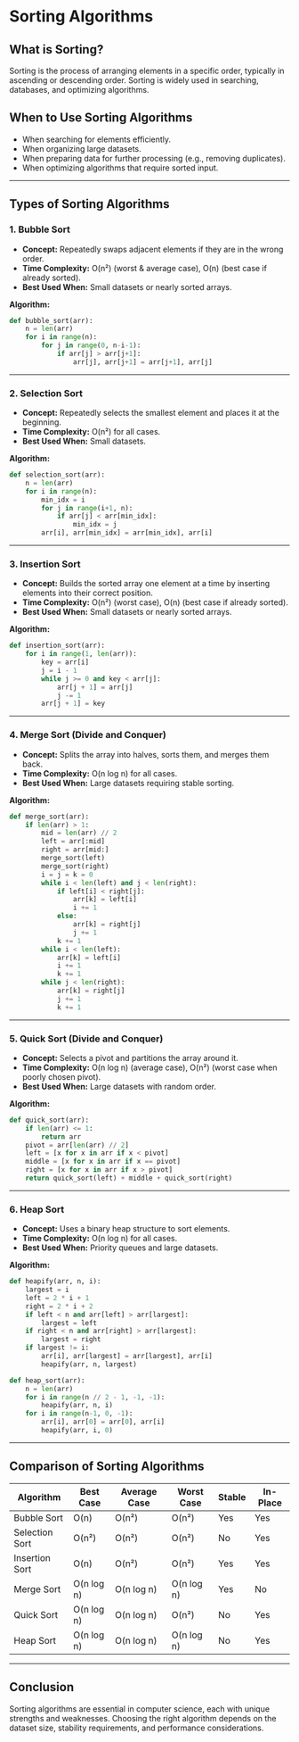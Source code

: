 # Sorting Algorithms

## What is Sorting?
Sorting is the process of arranging elements in a specific order, typically in ascending or descending order. Sorting is widely used in searching, databases, and optimizing algorithms.

## When to Use Sorting Algorithms
- When searching for elements efficiently.
- When organizing large datasets.
- When preparing data for further processing (e.g., removing duplicates).
- When optimizing algorithms that require sorted input.

---

## Types of Sorting Algorithms

### 1. Bubble Sort
- **Concept:** Repeatedly swaps adjacent elements if they are in the wrong order.
- **Time Complexity:** O(n²) (worst & average case), O(n) (best case if already sorted).
- **Best Used When:** Small datasets or nearly sorted arrays.

**Algorithm:**
```python
def bubble_sort(arr):
    n = len(arr)
    for i in range(n):
        for j in range(0, n-i-1):
            if arr[j] > arr[j+1]:
                arr[j], arr[j+1] = arr[j+1], arr[j]
```

---

### 2. Selection Sort
- **Concept:** Repeatedly selects the smallest element and places it at the beginning.
- **Time Complexity:** O(n²) for all cases.
- **Best Used When:** Small datasets.

**Algorithm:**
```python
def selection_sort(arr):
    n = len(arr)
    for i in range(n):
        min_idx = i
        for j in range(i+1, n):
            if arr[j] < arr[min_idx]:
                min_idx = j
        arr[i], arr[min_idx] = arr[min_idx], arr[i]
```

---

### 3. Insertion Sort
- **Concept:** Builds the sorted array one element at a time by inserting elements into their correct position.
- **Time Complexity:** O(n²) (worst case), O(n) (best case if already sorted).
- **Best Used When:** Small datasets or nearly sorted arrays.

**Algorithm:**
```python
def insertion_sort(arr):
    for i in range(1, len(arr)):
        key = arr[i]
        j = i - 1
        while j >= 0 and key < arr[j]:
            arr[j + 1] = arr[j]
            j -= 1
        arr[j + 1] = key
```

---

### 4. Merge Sort (Divide and Conquer)
- **Concept:** Splits the array into halves, sorts them, and merges them back.
- **Time Complexity:** O(n log n) for all cases.
- **Best Used When:** Large datasets requiring stable sorting.

**Algorithm:**
```python
def merge_sort(arr):
    if len(arr) > 1:
        mid = len(arr) // 2
        left = arr[:mid]
        right = arr[mid:]
        merge_sort(left)
        merge_sort(right)
        i = j = k = 0
        while i < len(left) and j < len(right):
            if left[i] < right[j]:
                arr[k] = left[i]
                i += 1
            else:
                arr[k] = right[j]
                j += 1
            k += 1
        while i < len(left):
            arr[k] = left[i]
            i += 1
            k += 1
        while j < len(right):
            arr[k] = right[j]
            j += 1
            k += 1
```

---

### 5. Quick Sort (Divide and Conquer)
- **Concept:** Selects a pivot and partitions the array around it.
- **Time Complexity:** O(n log n) (average case), O(n²) (worst case when poorly chosen pivot).
- **Best Used When:** Large datasets with random order.

**Algorithm:**
```python
def quick_sort(arr):
    if len(arr) <= 1:
        return arr
    pivot = arr[len(arr) // 2]
    left = [x for x in arr if x < pivot]
    middle = [x for x in arr if x == pivot]
    right = [x for x in arr if x > pivot]
    return quick_sort(left) + middle + quick_sort(right)
```

---

### 6. Heap Sort
- **Concept:** Uses a binary heap structure to sort elements.
- **Time Complexity:** O(n log n) for all cases.
- **Best Used When:** Priority queues and large datasets.

**Algorithm:**
```python
def heapify(arr, n, i):
    largest = i
    left = 2 * i + 1
    right = 2 * i + 2
    if left < n and arr[left] > arr[largest]:
        largest = left
    if right < n and arr[right] > arr[largest]:
        largest = right
    if largest != i:
        arr[i], arr[largest] = arr[largest], arr[i]
        heapify(arr, n, largest)

def heap_sort(arr):
    n = len(arr)
    for i in range(n // 2 - 1, -1, -1):
        heapify(arr, n, i)
    for i in range(n-1, 0, -1):
        arr[i], arr[0] = arr[0], arr[i]
        heapify(arr, i, 0)
```

---

## Comparison of Sorting Algorithms
| Algorithm       | Best Case | Average Case | Worst Case | Stable | In-Place |
|----------------|-----------|-------------|------------|--------|----------|
| Bubble Sort    | O(n)      | O(n²)       | O(n²)      | Yes    | Yes      |
| Selection Sort | O(n²)     | O(n²)       | O(n²)      | No     | Yes      |
| Insertion Sort | O(n)      | O(n²)       | O(n²)      | Yes    | Yes      |
| Merge Sort     | O(n log n)| O(n log n)  | O(n log n) | Yes    | No       |
| Quick Sort     | O(n log n)| O(n log n)  | O(n²)      | No     | Yes      |
| Heap Sort      | O(n log n)| O(n log n)  | O(n log n) | No     | Yes      |

---

## Conclusion
Sorting algorithms are essential in computer science, each with unique strengths and weaknesses. Choosing the right algorithm depends on the dataset size, stability requirements, and performance considerations.
